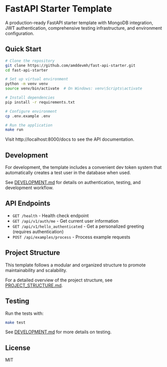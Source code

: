 # FastAPI Starter Template

A production-ready FastAPI starter template with MongoDB integration, JWT authentication, comprehensive testing infrastructure, and environment configuration.

## Quick Start

```bash
# Clone the repository
git clone https://github.com/amddevmh/fast-api-starter.git
cd fast-api-starter

# Set up virtual environment
python -m venv venv
source venv/bin/activate  # On Windows: venv\Scripts\activate

# Install dependencies
pip install -r requirements.txt

# Configure environment
cp .env.example .env

# Run the application
make run
```

Visit http://localhost:8000/docs to see the API documentation.

## Development

For development, the template includes a convenient dev token system that automatically creates a test user in the database when used.

See [DEVELOPMENT.md](docs/DEVELOPMENT.md) for details on authentication, testing, and development workflow.

## API Endpoints

- `GET /health` - Health check endpoint
- `GET /api/v1/auth/me` - Get current user information
- `GET /api/v1/hello_authenticated` - Get a personalized greeting (requires authentication)
- `POST /api/examples/process` - Process example requests

## Project Structure

This template follows a modular and organized structure to promote maintainability and scalability.

For a detailed overview of the project structure, see [PROJECT_STRUCTURE.md](docs/PROJECT_STRUCTURE.md).

## Testing

Run the tests with:

```bash
make test
```

See [DEVELOPMENT.md](docs/DEVELOPMENT.md) for more details on testing.

## License

MIT
